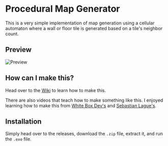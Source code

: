 # Procedural Map Generator
This is a very simple implementation of map generation using a cellular automaton where a wall or floor tile is generated based on a tile's neighbor count.

## Preview
![Preview](https://s9.gifyu.com/images/SZ87Z.gif)

## How can I make this?
Head over to the [Wiki](https://github.com/MakayaYoel/Procedural-Map-Generator/wiki/Tutorial) to learn how to make this.

There are also videos that teach how to make something like this. I enjoyed learning how to make this from [White Box Dev's](https://youtu.be/slTEz6555Ts?si=7ra4MYzphw1DvV6d) and [Sebastian Lague's](https://youtu.be/v7yyZZjF1z4?si=ixkQ0VCxOtyW7cRQ).

## Installation
Simply head over to the releases, download the `.zip` file, extract it, and run the `.exe` file.
